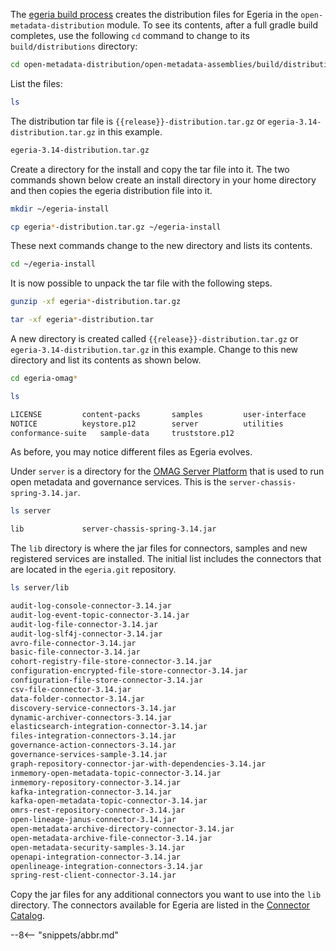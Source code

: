 <!-- SPDX-License-Identifier: CC-BY-4.0 -->
<!-- Copyright Contributors to the ODPi Egeria project. -->



The [egeria build process](/education/tutorials/building-egeria-tutorial/overview) creates the distribution files for Egeria in the `open-metadata-distribution` module.   To see its contents, after a full gradle build completes, use the following `cd` command to change to its `build/distributions` directory:

```bash
cd open-metadata-distribution/open-metadata-assemblies/build/distributions
```
List the files:
```bash
ls
```
The distribution tar file is `{{release}}-distribution.tar.gz` or `egeria-3.14-distribution.tar.gz` in this example.

```bash
egeria-3.14-distribution.tar.gz
```

Create a directory for the install and copy the tar file into it. The two commands shown below create an install directory in your home directory and then copies the egeria distribution file into it.

```bash
mkdir ~/egeria-install
```
```bash
cp egeria*-distribution.tar.gz ~/egeria-install
```

These next commands change to the new directory and lists its contents.

```bash
cd ~/egeria-install
```

It is now possible to unpack the tar file with the following steps.

```bash
gunzip -xf egeria*-distribution.tar.gz
```
```bash
tar -xf egeria*-distribution.tar
```
A new directory is created called `{{release}}-distribution.tar.gz` or `egeria-3.14-distribution.tar.gz` in this example.  Change to this new directory and list its contents as shown below.

```bash
cd egeria-omag*
```
```bash
ls
```
```bash
LICENSE			content-packs		samples			user-interface
NOTICE			keystore.p12		server			utilities
conformance-suite	sample-data		truststore.p12
```

As before, you may notice different files as Egeria evolves.

Under `server` is a directory for the [OMAG Server Platform](/concepts/omag-server-platform) that is used to run open metadata and governance services.  This is the `server-chassis-spring-3.14.jar`.  

```bash
ls server
```
```bash
lib				server-chassis-spring-3.14.jar
```
The `lib` directory is where the jar files for connectors, samples and new registered services are installed.  The initial list includes the connectors that are located in the `egeria.git` repository.
```bash
ls server/lib
```
```bash
audit-log-console-connector-3.14.jar
audit-log-event-topic-connector-3.14.jar
audit-log-file-connector-3.14.jar
audit-log-slf4j-connector-3.14.jar
avro-file-connector-3.14.jar
basic-file-connector-3.14.jar
cohort-registry-file-store-connector-3.14.jar
configuration-encrypted-file-store-connector-3.14.jar
configuration-file-store-connector-3.14.jar
csv-file-connector-3.14.jar
data-folder-connector-3.14.jar
discovery-service-connectors-3.14.jar
dynamic-archiver-connectors-3.14.jar
elasticsearch-integration-connector-3.14.jar
files-integration-connectors-3.14.jar
governance-action-connectors-3.14.jar
governance-services-sample-3.14.jar
graph-repository-connector-jar-with-dependencies-3.14.jar
inmemory-open-metadata-topic-connector-3.14.jar
inmemory-repository-connector-3.14.jar
kafka-integration-connector-3.14.jar
kafka-open-metadata-topic-connector-3.14.jar
omrs-rest-repository-connector-3.14.jar
open-lineage-janus-connector-3.14.jar
open-metadata-archive-directory-connector-3.14.jar
open-metadata-archive-file-connector-3.14.jar
open-metadata-security-samples-3.14.jar
openapi-integration-connector-3.14.jar
openlineage-integration-connectors-3.14.jar
spring-rest-client-connector-3.14.jar
```

Copy the jar files for any additional connectors you want to use into the `lib` directory.  The connectors available for Egeria are listed in the [Connector Catalog](/connectors).

--8<-- "snippets/abbr.md"

